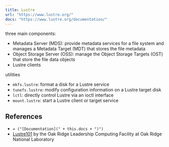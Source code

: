 ```yaml
---
title: Lustre
url: "https://www.lustre.org/"
docs: "https://www.lustre.org/documentation/"
---
```

three main components:

- Metadata Server (MDS): provide metadata services for a file system and manages a Metadata Target (MDT) that stores the file metadata
- Object Storage Server (OSS): manage the Object Storage Targets (OST) that store the file data objects
- Lustre clients

utilities

- `mkfs.lustre`: format a disk for a Lustre service
- `tunefs.lustre`: modify configuration information on a Lustre target disk
- `lctl`: directly control Lustre via an ioctl interface
- `mount.lustre`: start a Lustre client or target service


## References

- `= ("[Documentation](" + this.docs + ")")`
- [Lustre101](http://lustre.ornl.gov/lustre101-courses/) by the Oak Ridge Leadership Computing Facility at Oak Ridge National Laboratory
